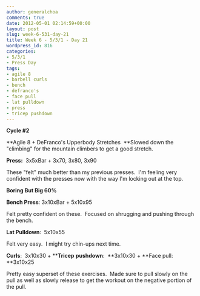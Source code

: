 ```yaml
---
author: generalchoa
comments: true
date: 2012-05-01 02:14:59+00:00
layout: post
slug: week-6-531-day-21
title: Week 6 - 5/3/1 - Day 21
wordpress_id: 816
categories:
- 5/3/1
- Press Day
tags:
- agile 8
- barbell curls
- bench
- defranco's
- face pull
- lat pulldown
- press
- tricep pushdown
---
```


**Cycle #2**

**Agile 8 + DeFranco's Upperbody Stretches  **Slowed down the "climbing" for the mountain climbers to get a good stretch.

**Press:**  3x5xBar + 3x70, 3x80, 3x90

These "felt" much better than my previous presses.  I'm feeling very confident with the presses now with the way I'm locking out at the top.

**Boring But Big 60%**

**Bench Press**: 3x10xBar + 5x10x95

Felt pretty confident on these.  Focused on shrugging and pushing through the bench.

**Lat Pulldown**:  5x10x55

Felt very easy.  I might try chin-ups next time.

**Curls**:  3x10x30 + ****Tricep** **pushdown**:  **3x10x30 + **Face pull: **3x10x25

Pretty easy superset of these exercises.  Made sure to pull slowly on the pull as well as slowly release to get the workout on the negative portion of the pull.
